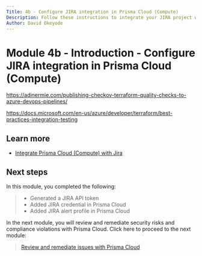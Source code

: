 ```yaml
---
Title: 4b - Configure JIRA integration in Prisma Cloud (Compute)
Description: Follow these instructions to integrate your JIRA project with Prisma Cloud (Compute)
Author: David Okeyode
---
```


# Module 4b - Introduction - Configure JIRA integration in Prisma Cloud (Compute)


https://adinermie.com/publishing-checkov-terraform-quality-checks-to-azure-devops-pipelines/

https://docs.microsoft.com/en-us/azure/developer/terraform/best-practices-integration-testing




## Learn more
* [Integrate Prisma Cloud (Compute) with Jira](https://docs.paloaltonetworks.com/prisma/prisma-cloud/prisma-cloud-admin-compute/alerts/jira.html)

## Next steps
In this module, you completed the following:
>* Generated a JIRA API token
>* Added JIRA credential in Prisma Cloud
>* Added JIRA alert profile in Prisma Cloud

In the next module, you will review and remediate security risks and compliance violations with Prisma Cloud. Click here to proceed to the next module:
> [Review and remediate issues with Prisma Cloud](5-respond-and-remediate.md)
